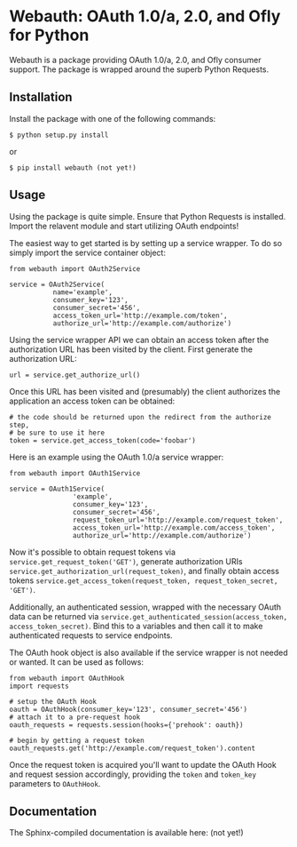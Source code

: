 # Webauth: OAuth 1.0/a, 2.0, and Ofly for Python

Webauth is a package providing OAuth 1.0/a, 2.0, and Ofly consumer support. The
package is wrapped around the superb Python Requests.


## Installation

Install the package with one of the following commands:

    $ python setup.py install

or

    $ pip install webauth (not yet!)


## Usage

Using the package is quite simple. Ensure that Python Requests is installed.
Import the relavent module and start utilizing OAuth endpoints!

The easiest way to get started is by setting up a service wrapper. To do so
simply import the service container object:

    from webauth import OAuth2Service

    service = OAuth2Service(
               name='example',
               consumer_key='123',
               consumer_secret='456',
               access_token_url='http://example.com/token',
               authorize_url='http://example.com/authorize')

Using the service wrapper API we can obtain an access token after the
authorization URL has been visited by the client. First generate the
authorization URL:

    url = service.get_authorize_url()

Once this URL has been visited and (presumably) the client authorizes the
application an access token can be obtained:

    # the code should be returned upon the redirect from the authorize step,
    # be sure to use it here
    token = service.get_access_token(code='foobar')

Here is an example using the OAuth 1.0/a service wrapper:

    from webauth import OAuth1Service

    service = OAuth1Service(
                    'example',
                    consumer_key='123',
                    consumer_secret='456',
                    request_token_url='http://example.com/request_token',
                    access_token_url='http://example.com/access_token',
                    authorize_url='http://example.com/authorize')

Now it's possible to obtain request tokens via 
`service.get_request_token('GET')`, generate authorization URIs 
`service.get_authorization_url(request_token)`, and finally obtain access
tokens `service.get_access_token(request_token, request_token_secret, 'GET')`.

Additionally, an authenticated session, wrapped with the necessary OAuth data
can be returned via `service.get_authenticated_session(access_token,
access_token_secret)`. Bind this to a variables and then call it to make
authenticated requests to service endpoints.

The OAuth hook object is also available if the service wrapper is not needed or
wanted. It can be used as follows:

    from webauth import OAuthHook
    import requests
    
    # setup the OAuth Hook
    oauth = OAuthHook(consumer_key='123', consumer_secret='456')
    # attach it to a pre-request hook
    oauth_requests = requests.session(hooks={'prehook': oauth})

    # begin by getting a request token
    oauth_requests.get('http://example.com/request_token').content

Once the request token is acquired you'll want to update the OAuth Hook and
request session accordingly, providing the `token` and `token_key` parameters
to `OAuthHook`.


## Documentation

The Sphinx-compiled documentation is available here: (not yet!)
